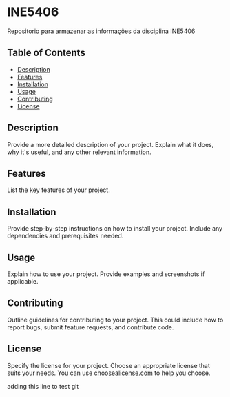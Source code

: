 # INE5406

Repositorio para armazenar as informações da disciplina INE5406

## Table of Contents
- [Description](#description)
- [Features](#features)
- [Installation](#installation)
- [Usage](#usage)
- [Contributing](#contributing)
- [License](#license)

## Description

Provide a more detailed description of your project. Explain what it does, why it's useful, and any other relevant information.

## Features

List the key features of your project.

## Installation

Provide step-by-step instructions on how to install your project. Include any dependencies and prerequisites needed.

## Usage

Explain how to use your project. Provide examples and screenshots if applicable.

## Contributing

Outline guidelines for contributing to your project. This could include how to report bugs, submit feature requests, and contribute code.

## License

Specify the license for your project. Choose an appropriate license that suits your needs. You can use [choosealicense.com](https://choosealicense.com/) to help you choose.

adding this line to test git 
